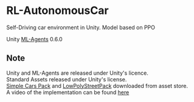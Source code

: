 # RL-AutonomousCar
Self-Driving car environment in Unity.
Model based on PPO

Unity [ML-Agents](https://github.com/Unity-Technologies/ml-agents/) 0.6.0


## Note
Unity and ML-Agents are released under Unity's licence. <br>
Standard Assets released under Unity's license. <br>
[Simple Cars Pack](https://assetstore.unity.com/packages/3d/vehicles/land/simple-cars-pack-97669) and [LowPolyStreetPack](https://assetstore.unity.com/packages/3d/environments/urban/low-poly-street-pack-67475) downloaded from asset store.<br>
A video of the implementation can be found [here](https://drive.google.com/file/d/13YXbnQw4YbveQcxWL3wWRsztSdaWlcKp/view?usp=sharing)
